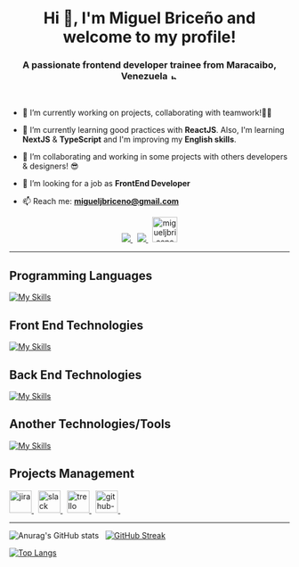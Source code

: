 <h1 align="center">Hi 👋, I'm Miguel Briceño and welcome to my profile!</h1>
<h3 align="center">A passionate frontend developer trainee from Maracaibo, Venezuela <img alt='bandera-venezuela' src='https://upload.wikimedia.org/wikipedia/commons/0/06/Flag_of_Venezuela.svg' width="15" height="10" style="max-width: 100%;" /></h3>

<br>

- 🔭 I’m currently working on projects, collaborating with teamwork!🤝🏻

- 🌱 I’m currently learning good practices with **ReactJS**. Also, I'm learning **NextJS** & **TypeScript** and I'm improving my **English skills**.

- 👯 I’m collaborating and working in some projects with others developers & designers! 😎

- 🤝 I’m looking for a job as **FrontEnd Developer**

- 📫 Reach me: **migueljbriceno@gmail.com**

<p align="center">
  <a href="https://www.linkedin.com/in/miguelbricenodev/?locale=en_US">
    <img src="https://skillicons.dev/icons?i=linkedin" />
  </a> &nbsp;
  <a href="https://discord.com/users/864706654750900284/">
    <img src="https://skillicons.dev/icons?i=discord" />
  </a> &nbsp;
  <a href="mailto:migueljbriceno@gmail.com"> 
    <img src="https://upload.wikimedia.org/wikipedia/commons/7/7e/Gmail_icon_%282020%29.svg" alt="migueljbriceno@gmail.com" height="45" /> 
   </a>
</p>

<hr />

## Programming Languages
[![My Skills](https://skillicons.dev/icons?i=js,ts,cs&theme=dark)](https://skillicons.dev)

## Front End Technologies
[![My Skills](https://skillicons.dev/icons?i=html,css,js,react,tailwind,styledcomponents,vite,webpack,netlify,vercel&theme=dark)](https://skillicons.dev)

## Back End Technologies
[![My Skills](https://skillicons.dev/icons?i=nodejs,expressjs,mongodb&theme=dark)](https://skillicons.dev)

## Another Technologies/Tools
[![My Skills](https://skillicons.dev/icons?i=git,bash,docker&theme=dark)](https://skillicons.dev)

## Projects Management 
<a href="https://www.atlassian.com/es/software/jira" target="_blank" rel="noreferrer"> <img src="https://static.cdnlogo.com/logos/j/41/jira.svg" alt="jira" width="40" height="40"/> </a> &nbsp;
<a href="https://slack.com/" target="_blank" rel="noreferrer"> <img src="https://upload.wikimedia.org/wikipedia/commons/d/d5/Slack_icon_2019.svg" alt="slack" width="40" height="40"/> </a> &nbsp;
<a href="https://trello.com/es" target="_blank" rel="noreferrer"> <img src="https://cdn.worldvectorlogo.com/logos/trello.svg" alt="trello" width="40" height="40"/> </a> &nbsp;
<a href="https://github.com/" target="_blank" rel="noreferrer"> <img src="https://upload.wikimedia.org/wikipedia/commons/9/91/Octicons-mark-github.svg" alt="github-projects" width="40" /> </a> &nbsp;

<hr />

![Anurag's GitHub stats](https://github-readme-stats.vercel.app/api?username=mikejbp&show_icons=true&theme=tokyonight) &nbsp;
[![GitHub Streak](https://streak-stats.demolab.com?user=mikejbp&theme=tokyonight)](https://git.io/streak-stats)

[![Top Langs](https://github-readme-stats.vercel.app/api/top-langs/?username=mikejbp&layout=compact)](https://github.com/mikejbp/mikejbp)

